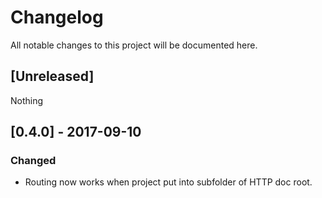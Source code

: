 # Changelog

All notable changes to this project will be documented here.

## [Unreleased]

Nothing

## [0.4.0] - 2017-09-10

### Changed
- Routing now works when project put into subfolder of HTTP doc root.

